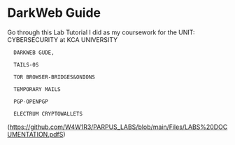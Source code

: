 # DarkWeb Guide

Go through this Lab Tutorial I did as my coursework for the UNIT: CYBERSECURITY at KCA UNIVERSITY

      DARKWEB GUDE, 
      
      TAILS-0S
      
      TOR BROWSER-BRIDGES&ONIONS
      
      TEMPORARY MAILS
      
      PGP-OPENPGP
      
      ELECTRUM CRYPTOWALLETS


(https://github.com/W4W1R3/PARPUS_LABS/blob/main/Files/LABS%20DOCUMENTATION.pdfS)
